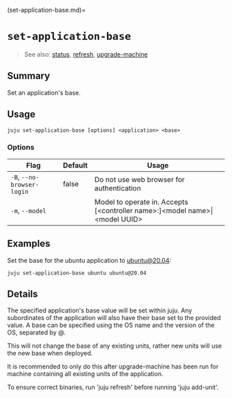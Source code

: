 (set-application-base.md)=
# `set-application-base`
> See also: [status](#status), [refresh](#refresh), [upgrade-machine](#upgrade-machine)

## Summary
Set an application's base.

## Usage
```juju set-application-base [options] <application> <base>```

### Options
| Flag | Default | Usage |
| --- | --- | --- |
| `-B`, `--no-browser-login` | false | Do not use web browser for authentication |
| `-m`, `--model` |  | Model to operate in. Accepts [&lt;controller name&gt;:]&lt;model name&gt;&#x7c;&lt;model UUID&gt; |

## Examples

Set the base for the ubuntu application to ubuntu@20.04:

	juju set-application-base ubuntu ubuntu@20.04


## Details

The specified application's base value will be set within juju. Any subordinates 
of the application will also have their base set to the provided value. A base 
can be specified using the OS name and the version of the OS, separated by @.

This will not change the base of any existing units, rather new units will use
the new base when deployed.

It is recommended to only do this after upgrade-machine has been run for 
machine containing all existing units of the application.

To ensure correct binaries, run 'juju refresh' before running 'juju add-unit'.